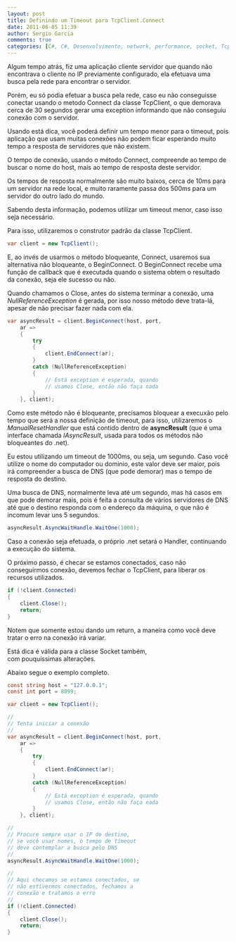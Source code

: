 ```yaml
---
layout: post
title: Definindo um Timeout para TcpClient.Connect
date: 2011-06-05 11:39
author: Sergio Garcia
comments: true
categories: [C#, C#, Desenvolvimento, network, performance, socket, TcpClient]
---
```


Algum tempo atrás, fiz uma aplicação cliente servidor que quando não
encontrava o cliente no IP previamente configurado, ela efetuava uma busca
pela rede para encontrar o servidor.

Porém, eu só podia efetuar a busca pela rede, caso eu não conseguisse conectar
usando o metodo Connect da classe TcpClient, o que demorava cerca de 30
segundos gerar uma exception informando que não conseguiu conexão com o
servidor.

Usando está dica, você poderá definir um tempo menor para o timeout, pois
aplicação que usam muitas conexões não podem ficar esperando muito tempo a
resposta de servidores que não existem.

O tempo de conexão, usando o método Connect, compreende ao tempo de buscar o
nome do host, mais ao tempo de resposta deste servidor.

Os tempos de resposta normalmente são muito baixos, cerca de 10ms para um
servidor na rede local, e muito raramente passa dos 500ms para um servidor do
outro lado do mundo.

Sabendo desta informação, podemos utilizar um timeout menor, caso isso seja
necessário.

Para isso, utilizaremos o construtor padrão da classe TcpClient.

```csharp
var client = new TcpClient();
```

E, ao invés de usarmos o método bloqueante, Connect, usaremos sua alternativa
não bloqueante, o BeginConnect. O BeginConnect recebe uma função de callback
que é executada quando o sistema obtem o resultado da conexão, seja ele
sucesso ou não.

Quando chamamos o Close, antes do sistema terminar a conexão, uma
*NullReferenceException* é gerada, por isso nosso método deve trata-lá, apesar
de não precisar fazer nada com ela.

```csharp
var asyncResult = client.BeginConnect(host, port,
    ar =>
    {
        try
        {
            client.EndConnect(ar);
        }
        catch (NullReferenceException)
        {
            // Está exception é esperada, quando
            // usamos Close, então não faça nada
        }
    }, client);
```

Como este método não é bloqueante, precisamos bloquear a execuxão pelo tempo
que será a nossa definição de timeout, para isso, utilizaremos o
*ManualResetHandler* que está contido dentro de **asyncResult** (que é uma
interface chamada *IAsyncResult*, usada para todos os métodos não bloqueantes
do .net).

Eu estou utilizando um timeout de 1000ms, ou seja, um segundo. Caso você
utilize o nome do computador ou dominio, este valor deve ser maior, pois irá
compreender a busca de DNS (que pode demorar) mas o tempo de resposta do
destino.

Uma busca de DNS, normalmente leva até um segundo, mas há casos em que pode
demorar mais, pois é feita a consulta de vários servidores de DNS até que o
destino responda com o endereço da máquina, o que não é incomum levar uns 5
segundos.

```csharp
asyncResult.AsyncWaitHandle.WaitOne(1000);
```

Caso a conexão seja efetuada, o próprio .net setará o Handler, continuando a
execução do sistema.

O próximo passo, é checar se estamos conectados, caso não conseguirmos
conexão, devemos fechar o TcpClient, para liberar os recursos utilizados.

```csharp
if (!client.Connected)
{
    client.Close();
    return;
}
```

Notem que somente estou dando um return, a maneira como você deve tratar o
erro na conexão irá variar.

Está dica é válida para a classe Socket também, com pouquíssimas alterações.

Abaixo segue o exemplo completo.

```csharp
const string host = "127.0.0.1";
const int port = 8099;

var client = new TcpClient();

//
// Tenta iniciar a conexão
//
var asyncResult = client.BeginConnect(host, port,
    ar =>
    {
        try
        {
            client.EndConnect(ar);
        }
        catch (NullReferenceException)
        {
            // Está exception é esperada, quando
            // usamos Close, então não faça nada
        }
    }, client);

//
// Procure sempre usar o IP do destino,
// se você usar nomes, o tempo de timeout
// deve contemplar a busca pelo DNS
//
asyncResult.AsyncWaitHandle.WaitOne(1000);

//
// Aqui checamos se estamos conectados, se
// não estivermos conectados, fechamos a
// conexão e tratamos o erro
//
if (!client.Connected)
{
    client.Close();
    return;
}
```
